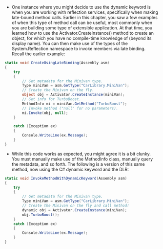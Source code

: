 - One instance where you might decide to use the dynamic keyword is when you are working with reflection services, specifically when making late-bound method calls. Earlier in this chapter, you saw a few examples of when this type of method call can be useful, most commonly when you are building some type of extensible application. At that time, you learned how to use the Activator.CreateInstance() method to create an object, for which you have no compile-time knowledge of (beyond its display name). You can then make use of the types of the System.Reflection namespace to invoke members via late binding. Recall the earlier example:

```csharp
static void CreateUsingLateBinding(Assembly asm)  
{  
	try  
	{  
		// Get metadata for the Minivan type.  
		Type miniVan = asm.GetType("CarLibrary.MiniVan");  
		// Create the Minivan on the fly.  
		object obj = Activator.CreateInstance(miniVan);  
		// Get info for TurboBoost.  
		MethodInfo mi = miniVan.GetMethod("TurboBoost");  
		// Invoke method ("null" for no parameters).  
		mi.Invoke(obj, null);  
	}  

	catch (Exception ex)  
	{  
		Console.WriteLine(ex.Message);  
	}  
}
```
- While this code works as expected, you might agree it is a bit clunky. You must manually make use of the MethodInfo class, manually query the metadata, and so forth. The following is a version of this same method, now using the C# dynamic keyword and the DLR:

```csharp
static void InvokeMethodWithDynamicKeyword(Assembly asm)  
{  
	try  
	{  
		// Get metadata for the Minivan type.  
		Type miniVan = asm.GetType("CarLibrary.MiniVan");  
		// Create the Minivan on the fly and call method!  
		dynamic obj = Activator.CreateInstance(miniVan);  
		obj.TurboBoost();  
	}  
	catch (Exception ex)  
	{  
		Console.WriteLine(ex.Message);  
	}  
}
```